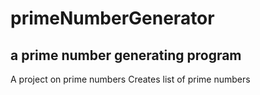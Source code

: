 # primeNumberGenerator
## a prime number generating program
A project on prime numbers
Creates list of prime numbers
